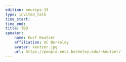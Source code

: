 ```yaml
---
edition: neurips-19
type: invited_talk
time_start:
time_end:
title: TBD
speaker:
    name: Kurt Keutzer
    affiliation: UC Berkeley
    avatar: keutzer.jpg
    url: https://people.eecs.berkeley.edu/~keutzer/
---
```

